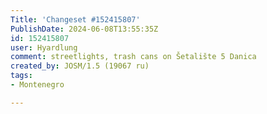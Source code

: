 ```yaml
---
Title: 'Changeset #152415807'
PublishDate: 2024-06-08T13:55:35Z
id: 152415807
user: Hyardlung
comment: streetlights, trash cans on Šetalište 5 Danica
created_by: JOSM/1.5 (19067 ru)
tags:
- Montenegro

---
```


